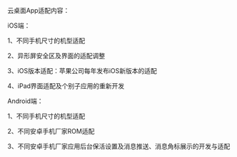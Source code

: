 云桌面App适配内容：

iOS端：

1、不同手机尺寸的机型适配

2、异形屏安全区及界面的适配调整

3、iOS版本适配：苹果公司每年发布iOS新版本的适配

4、iPad界面适配及个别子应用的重新开发

Android端：

1、不同手机尺寸的机型适配

2、不同安卓手机厂家ROM适配

3、不同安卓手机厂家应用后台保活设置及消息推送、消息角标展示的开发与适配